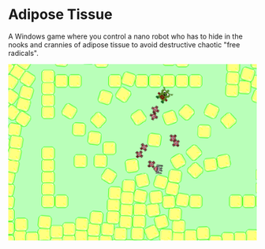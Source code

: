 Adipose Tissue
==============

A Windows game where you control a nano robot who has to hide in the nooks and crannies of adipose tissue to avoid destructive chaotic "free radicals".

![Screenshot](/adipose-tissue-screenshot.png "Screenshot")

